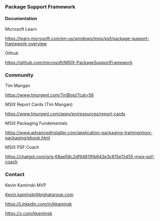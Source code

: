 ### Package Support Framework

#### Documentation

Microsoft Learn

https://learn.microsoft.com/en-us/windows/msix/psf/package-support-framework-overview

 Github

https://github.com/microsoft/MSIX-PackageSupportFramework

### Community

Tim Mangan

https://www.tmurgent.com/TmBlog/?cat=56

 MSIX Report Cards (Tim Mangan)

https://www.tmurgent.com/appv/en/resources/report-cards

MSIX Packaging Fundementals

https://www.advancedinstaller.com/application-packaging-training/msix-packaging/ebook.html

MSIX PSF Coach

https://chatgpt.com/g/g-68ae58c2df948191b643e3c815e13455-msix-psf-coach

### Contact

Kevin Kaminski MVP

[Kevin.kaminski@bighatgroup.com](mailto:Kevin.kaminski@bighatgroup.com)

https://Linkedin.com/in/kkaminsk

https://x.com/kkaminsk

 